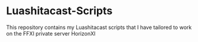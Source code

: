 # Luashitacast-Scripts
This repository contains my Luashitacast scripts that I have tailored to work on the FFXI private server HorizonXI
